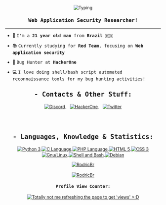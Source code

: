 <!-- Header -->

<p align="center">
  <img src="https://readme-typing-svg.herokuapp.com/?size=25&duration=4200&color=1BC53B&height=50&lines=echo+%22Ol%C3%A1%2C+mundo!%22&center=true" alt="Typing" />
</p>


<h3 align="center"><samp><b>
Web Application Security Researcher!</b></samp>
</h3>

---
  
- 🧙 <samp>I'm a **21 year old man** from **Brazil** 🇧🇷</samp>

- 📚 <samp>Currently studying for **Red Team**, focusing on **Web application security**</samp>

- 🔎 <samp>Bug Hunter at **HackerOne**</samp>
 
- 💻 <samp>I love doing shell/bash script automated reconnaissance tools for my bug hunting activities!</samp>

<!-- Contacts -->
  
<h2 align="center"><samp>- Contacts & Other Stuff:</samp></h2>

<p align="center">
  
  <a href="https://discordapp.com/users/418206745589186571">
    <img align="center" src="https://img.shields.io/badge/Discord-inactive?style=for-the-badge&logo=Discord&color=214CB0&logoColor=FFFFFF" alt="Discord" title="Rodric#3221" />
  </a>
  &nbsp;&nbsp;
  <a href="https://hackerone.com/rodricbr">
    <img align="center" src="https://img.shields.io/badge/HackerOne-inactive?style=for-the-badge&logo=Hackerone&color=1B1B1B&logoColor=FFFFFF" alt="HackerOne" />
  </a>
  &nbsp;&nbsp;
  <a href="https://twitter.com/GhosdeeriTheGod">
    <img align="center" src="https://img.shields.io/badge/Twitter-inactive?style=for-the-badge&logo=twitter&color=00acee&logoColor=FFFFFF" alt="Twitter" />
  </a>
  
</p>

<br> <br>

<!-- Langs -->

<h2 align="center"><samp>- Languages, Knowledge & Statistics:</samp></h2>

<p align="center">
  
  <a href="https://www.python.org/">
    <img align="center" src="https://img.shields.io/badge/-Python%20Language-3776AB?style=for-the-badge&logo=python&logoColor=ffffff" alt="Python 3" title="Python Programming Language"/>
  </a>
  
  <a href="https://en.wikipedia.org/wiki/C_(programming_language)">
    <img align="center" src="https://img.shields.io/badge/C%20Language-grey?style=for-the-badge&logo=c" alt="C Language" title="C Programming Language"/>
  </a>
  
  <a href="https://www.php.net/">
    <img align="center" src="https://img.shields.io/badge/PHP%20Language-grey?style=for-the-badge&logo=php&color=7952B3&logoColor=FFFFFF" alt="PHP Language" title="PHP Programming Language"/>
  </a>
  
  <a href="https://developer.mozilla.org/en-US/docs/Web/HTML">
    <img align="center" src="https://img.shields.io/badge/-HTML5-%23E44D27?style=for-the-badge&logo=html5&logoColor=ffffff" alt="HTML 5" title="HTML Markup Language"/>
  </a>
  
  <a href="https://developer.mozilla.org/en-US/docs/Web/CSS">
    <img align="center" src="https://img.shields.io/badge/-CSS3-%231572B6?style=for-the-badge&logo=css3" alt="CSS 3" title="CSS Cascading Sheet Language"/>
  </a>
  
  <a href="https://www.gnu.org/">
    <img align="center" src="https://img.shields.io/badge/Linux-E34F26?style=for-the-badge&message=Linux&logo=linux&logoColor=black" alt="Gnu/Linux" title="GNU/Linux"/>
  </a>
  
  <a href="https://en.wikipedia.org/wiki/Shell_script">
    <img align="center" src="https://img.shields.io/badge/Shell/Bash-inactive?style=for-the-badge&logo=GNU+Bash&color=4EAA25&logoColor=FFFFFF" alt="Shell and Bash" title="Shell and Bash (Command Line Interface)"/>
  </a>
  
  <a href="https://www.debian.org/">
    <img align="center" src="https://img.shields.io/badge/Debian-grey?style=for-the-badge&message=Debian&color=A81D33&logo=Debian&logoColor=FFFFFF" alt="Debian" title="Debian GNU/Linux Distribution"/>
  </a>
  
</p>

<!-- Stats -->

<p align="center">
  <a href="https://github.com/rodricbr">
    <img align="center" src="https://github-readme-stats.vercel.app/api?username=rodricbr&show_icons=true&theme=github_dark&border_radius=0&text_color=7FFF7F&count_private=true" alt="RodricBr" title="My github profile statistics">
      <br>
      <br>
    <img align="center" src="https://github-readme-stats.vercel.app/api/top-langs/?username=rodricbr&layout=compact&langs_count=8&theme=github_dark&border_radius=0&text_color=7FFF7F&count_private=true" alt="RodricBr" title="The languages I most use on my github repositories">
      <br>
  </a>
</p>

<!-- Profile View Counter -->

<!--
Fazendo request em loop no BASH pro contador hehehe >:D
for i in {1..1337}; do curl -sk "https://profile-counter.glitch.me/rodricbr/count.svg"; done
-->

<h4 align="center"><samp>Profile View Counter:</samp></h4>

<p align="center">
  <a href="http://www.pudim.com.br/">
    <img align="center" src="https://profile-counter.glitch.me/rodricbr/count.svg" title="Totally not me refreshing the page to get 'views' >:D"/>
  </a>
</p>
